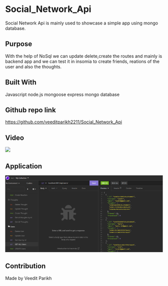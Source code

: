 # Social_Network_Api
Social Network Api is mainly used to showcase a simple app using mongo database.
## Purpose

With the help of NoSql we can update delete,create the routes and mainly is backend app and we can test it in insomia to create friends, reations of the user and also the thoughts.
## Built With

Javascript
node.js
mongoose
express
mongo database

## Github repo link
https://github.com/veeditparikh2211/Social_Network_Api
## Video

![](/public/images/.gif)


## Application

![](/public/images/Screenshot.PNG)
## Contribution

Made by Veedit Parikh